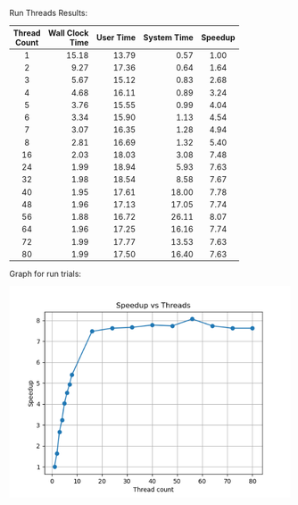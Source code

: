 


Run Threads Results: 

|Thread<br>Count|Wall Clock<br>Time|User Time|System Time|Speedup|
|:--:|--:|--:|--:|:--:|
|1|15.18|13.79| 0.57|1.00|
|2| 9.27|17.36| 0.64| 1.64|
|3| 5.67|15.12| 0.83| 2.68|
|4| 4.68|16.11| 0.89| 3.24|
|5| 3.76|15.55| 0.99| 4.04|
|6| 3.34|15.90| 1.13| 4.54|
|7| 3.07|16.35| 1.28| 4.94|
|8| 2.81|16.69| 1.32| 5.40|
|16| 2.03|18.03| 3.08| 7.48|
|24| 1.99|18.94| 5.93| 7.63|
|32| 1.98|18.54| 8.58| 7.67|
|40| 1.95|17.61|18.00| 7.78|
|48| 1.96|17.13|17.05| 7.74|
|56| 1.88|16.72|26.11| 8.07|
|64| 1.96|17.25|16.16| 7.74|
|72| 1.99|17.77|13.53| 7.63|
|80| 1.99|17.50|16.40| 7.63|


Graph for run trials:

![Speedup Plot](speedupfile.png) 
